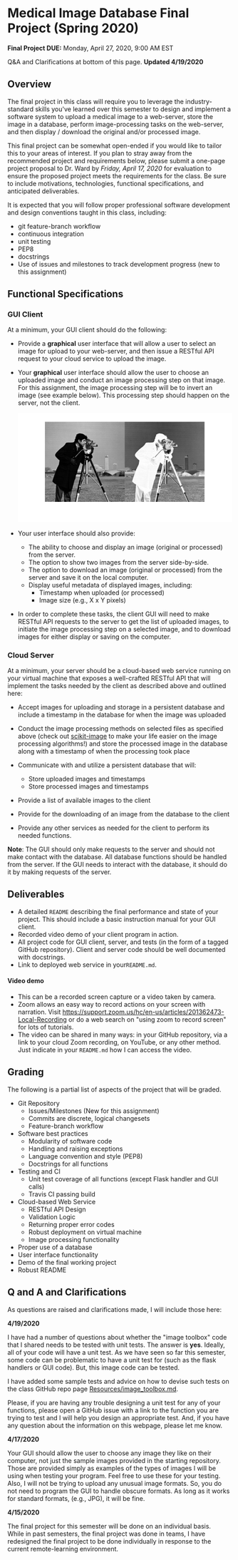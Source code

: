 # Medical Image Database Final Project (Spring 2020)

**Final Project DUE:** Monday, April 27, 2020, 9:00 AM EST 

Q&A and Clarifications at bottom of this page.  **Updated 4/19/2020**

## Overview
The final project in this class will require you to leverage the
industry-standard skills you've learned over this semester to design and
implement a software system to upload a medical image to a
web-server, store the image in a database, perform image-processing tasks on 
the web-server, and then display
/ download the original and/or processed image.  

This final project can be somewhat open-ended if you would like to tailor this to
your areas of interest.  If you plan to stray away from the recommended project
and requirements below, please submit a one-page project proposal to Dr. Ward
by *Friday, April 17, 2020* for evaluation to ensure the proposed
project meets the requirements for the class. Be sure to include motivations,
technologies, functional specifications, and anticipated deliverables.

It is expected that you will follow proper professional software
development and design conventions taught in this class, including:
* git feature-branch workflow
* continuous integration
* unit testing
* PEP8
* docstrings
* Use of issues and milestones to track development progress (new to this 
assignment)


## Functional Specifications
### GUI Client
At a minimum, your GUI client should do the following:
* Provide a __graphical__ user interface that will allow a user to select an 
  image for upload to your web-server, and then issue a RESTful API request
  to your cloud service to upload the image.
  
* Your __graphical__ user interface should allow the user to choose an uploaded
image and conduct an image processing step on that image.  For this assignment,
the image processing step will be to invert an image (see example below).  This
processing step should happen on the server, not the client.
  
  ![](support_files/invert_ex.png)

* Your user interface should also provide:
  + The ability to choose and display an image (original or processed) from the
  server.
  + The option to show two images from the server side-by-side.
  + The option to download an image (original or processed) from the server and
  save it on the local computer.
  + Display useful metadata of displayed images, including:
    - Timestamp when uploaded (or processed)
    - Image size (e.g., X x Y pixels)
  
* In order to complete these tasks, the client GUI will need to make RESTful 
API requests to the server to get the list of uploaded images, to initiate the 
image processing step on a selected image, and to 
download images for either display or saving on the computer.

### Cloud Server
At a minimum, your server should be a cloud-based web service running on your 
virtual machine that exposes a well-crafted RESTful API that will implement 
the tasks needed by the client as described above and outlined here:

* Accept images for uploading and storage in a persistent database and include
a timestamp in the database for when the image was uploaded

* Conduct the image processing methods on selected files as specified above 
  (check out
  [scikit-image](http://scikit-image.org/) to make your life easier on the 
  image processing algorithms!) and store the processed image in the database
  along with a timestamp of when the processing took place
  
* Communicate with and utilize a persistent database that will:
  + Store uploaded images and timestamps
  + Store processed images and timestamps

* Provide a list of available images to the client

* Provide for the downloading of an image from the database to the client
  
* Provide any other services as needed for the client to perform its needed
functions.

**Note**: The GUI should only make requests to the server and should not make 
contact with the database.  All database functions should be handled from the
server.  If the GUI needs to interact with the database, it should do it by
making requests of the server. 

## Deliverables
* A detailed `README` describing the final performance and state of your
  project.  This should include a basic instruction manual for your GUI client.
* Recorded video demo of your client program in action.      
* All project code for GUI client, server, and tests (in the form of a tagged 
GitHub repository).  Client and server code should be well documented with docstrings.
* Link to deployed web service in your`README.md`.

#### Video demo
* This can be a recorded screen capture or a video taken by camera.
* Zoom allows an easy way to record actions on your screen with narration.
Visit <https://support.zoom.us/hc/en-us/articles/201362473-Local-Recording> or
do a web search on "using zoom to record screen" for lots of tutorials.
* The video can be shared in many ways: in your GitHub repository, via a link
to your cloud Zoom recording, on YouTube, or any other method.  Just indicate
in your `README.md` how I can access the video.

<!--## Recommended Datasets
Your project may utilize some existing databases of images (or you can choose to
use your own images).  Here are some example datasets that you can access for
this project:

* <https://medpix.nlm.nih.gov/home>
* http://www.vision.caltech.edu/Image_Datasets/Caltech101/
* <https://www.cs.toronto.edu/~kriz/cifar.html>
* https://github.com/beamandrew/medical-data
* Over 13000 annotated skin lesion images are available from the International
  Skin Imaging Collaboration (ISIC) project:
  https://isic-archive.com. 
-->
## Grading

The following is a partial list of aspects of the project that will be graded.

* Git Repository
  + Issues/Milestones (New for this assignment)
  + Commits are discrete, logical changesets
  + Feature-branch workflow
* Software best practices
  + Modularity of software code
  + Handling and raising exceptions
  + Language convention and style (PEP8)
  + Docstrings for all functions
* Testing and CI
  + Unit test coverage of all functions (except Flask handler and GUI calls)
  + Travis CI passing build
* Cloud-based Web Service
  + RESTful API Design 
  + Validation Logic 
  + Returning proper error codes
  + Robust deployment on virtual machine 
  + Image processing functionality
* Proper use of a database 
* User interface functionality
* Demo of the final working project
* Robust README

## Q and A and Clarifications
As questions are raised and clarifications made, I will include those here:

**4/19/2020**

I have had a number of questions about whether the "image toolbox" code that 
I shared needs to be tested with unit tests.  The answer is **yes**.  Ideally, 
all of your code will have a unit test.  As we have seen so far this semester, 
some code can be problematic to have a unit test for (such as the flask 
handlers or GUI code).  But, this image code can be tested.

I have added some sample tests and advice on how to devise such tests on the 
class GitHub repo page [Resources/image_toolbox.md](https://github.com/dward2/BME547/blob/master/Resources/image_toolbox.md#testing-toolbox-code).

Please, if you are having any trouble designing a unit test for any of your 
functions, please open a GitHub issue with a link to the function you are 
trying to test and I will help you design an appropriate test.  And, if you 
have any question about the information on this webpage, please let me know.



**4/17/2020**

Your GUI should allow the user to choose any image they like on their computer,
not just the sample images provided in the starting repository.  Those are
provided simply as examples of the types of images I will be using when testing
your program.  Feel free to use these for your testing.  Also, I will not be
trying to upload any unusual image formats.  So, you do not need to program
the GUI to handle obscure formats.  As long as it works for standard formats,
(e.g., JPG), it will be fine.


**4/15/2020**

The final project for this semester will be done on an individual basis.  
While in past semesters, the final project was done in teams, I have redesigned 
the final project to be done individually in response to the current 
remote-learning environment.